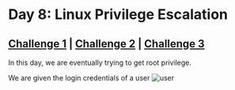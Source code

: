 # Day 8: Linux Privilege Escalation

## [Challenge 1](#challenge-1-finding-the-name-of-the-cookie-used-for-authentication) | [Challenge 2](#challenge-2-decoding-the-cookie-and-finding-the-fixed-value) | [Challenge 3](#challenge-3-finding-mcinventorys-christmas-request)

In this day, we are eventually trying to get root privilege.

We are given the login credentials of a user
![user](https://i.imgur.com/5dDYhhE.png)
